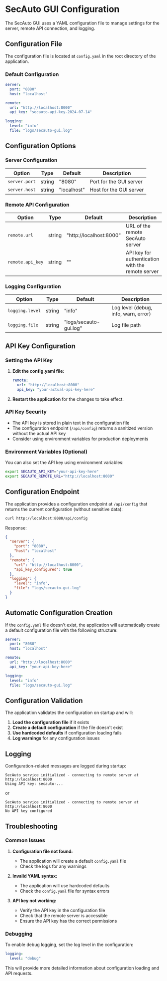 # SecAuto GUI Configuration

The SecAuto GUI uses a YAML configuration file to manage settings for the server, remote API connection, and logging.

## Configuration File

The configuration file is located at `config.yaml` in the root directory of the application.

### Default Configuration

```yaml
server:
  port: "8080"
  host: "localhost"

remote:
  url: "http://localhost:8000"
  api_key: "secauto-api-key-2024-07-14"

logging:
  level: "info"
  file: "logs/secauto-gui.log"
```

## Configuration Options

### Server Configuration

| Option | Type | Default | Description |
|--------|------|---------|-------------|
| `server.port` | string | "8080" | Port for the GUI server |
| `server.host` | string | "localhost" | Host for the GUI server |

### Remote API Configuration

| Option | Type | Default | Description |
|--------|------|---------|-------------|
| `remote.url` | string | "http://localhost:8000" | URL of the remote SecAuto server |
| `remote.api_key` | string | "" | API key for authentication with the remote server |

### Logging Configuration

| Option | Type | Default | Description |
|--------|------|---------|-------------|
| `logging.level` | string | "info" | Log level (debug, info, warn, error) |
| `logging.file` | string | "logs/secauto-gui.log" | Log file path |

## API Key Configuration

### Setting the API Key

1. **Edit the config.yaml file:**
   ```yaml
   remote:
     url: "http://localhost:8000"
     api_key: "your-actual-api-key-here"
   ```

2. **Restart the application** for the changes to take effect.

### API Key Security

- The API key is stored in plain text in the configuration file
- The configuration endpoint (`/api/config`) returns a sanitized version without the actual API key
- Consider using environment variables for production deployments

### Environment Variables (Optional)

You can also set the API key using environment variables:

```bash
export SECAUTO_API_KEY="your-api-key-here"
export SECAUTO_REMOTE_URL="http://localhost:8000"
```

## Configuration Endpoint

The application provides a configuration endpoint at `/api/config` that returns the current configuration (without sensitive data):

```bash
curl http://localhost:8080/api/config
```

Response:
```json
{
  "server": {
    "port": "8080",
    "host": "localhost"
  },
  "remote": {
    "url": "http://localhost:8000",
    "api_key_configured": true
  },
  "logging": {
    "level": "info",
    "file": "logs/secauto-gui.log"
  }
}
```

## Automatic Configuration Creation

If the `config.yaml` file doesn't exist, the application will automatically create a default configuration file with the following structure:

```yaml
server:
  port: "8080"
  host: "localhost"

remote:
  url: "http://localhost:8000"
  api_key: "your-api-key-here"

logging:
  level: "info"
  file: "logs/secauto-gui.log"
```

## Configuration Validation

The application validates the configuration on startup and will:

1. **Load the configuration file** if it exists
2. **Create a default configuration** if the file doesn't exist
3. **Use hardcoded defaults** if configuration loading fails
4. **Log warnings** for any configuration issues

## Logging

Configuration-related messages are logged during startup:

```
SecAuto service initialized - connecting to remote server at http://localhost:8000
Using API key: secauto-...
```

or

```
SecAuto service initialized - connecting to remote server at http://localhost:8000
No API key configured
```

## Troubleshooting

### Common Issues

1. **Configuration file not found:**
   - The application will create a default `config.yaml` file
   - Check the logs for any warnings

2. **Invalid YAML syntax:**
   - The application will use hardcoded defaults
   - Check the `config.yaml` file for syntax errors

3. **API key not working:**
   - Verify the API key in the configuration file
   - Check that the remote server is accessible
   - Ensure the API key has the correct permissions

### Debugging

To enable debug logging, set the log level in the configuration:

```yaml
logging:
  level: "debug"
```

This will provide more detailed information about configuration loading and API requests. 